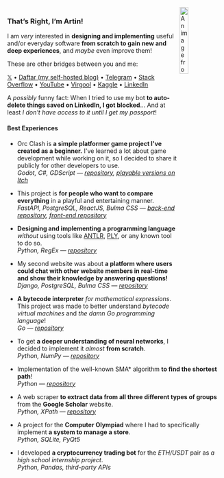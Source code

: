 <img src="https://github.com/user-attachments/assets/ef2cfe68-9cdd-4a17-82b9-b91c306163a6" alt="An image from Civitai: https://civitai.com/images/60936335" width="20%" align="right" />

### That’s Right, I’m Artin!

I am _very_ interested in **designing and implementing** useful and/or everyday software **from scratch to gain new and deep experiences**, and _maybe_ even improve them!

These are other bridges between you and me:

[𝕏](https://x.com/sheikhartin) • [Daftar (my self-hosted blog)](https://sheikhartin.pythonanywhere.com/) • [Telegram](https://telegram.me/sheikhartin) • [Stack Overflow](https://stackoverflow.com/users/13414133/artin-mohammadi) • [YouTube](https://youtube.com/@artin-mohammadi/) • [Virgool](https://virgool.io/@sheikhartin) • [Kaggle](https://www.kaggle.com/sheikhartin) • [LinkedIn](https://linkedin.com/in/artin-mohammadi/)

A _possibly_ funny fact: When I tried to use my bot **to auto-delete things saved on LinkedIn, I got blocked**... And at least _I don't have access to it until I get my passport_!

#### Best Experiences

- Orc Clash is **a simple platformer game project I've created as a beginner.** I've learned a lot about game development while working on it, so I decided to share it publicly for other developers to use.\
  _Godot, C#, GDScript — [repository](https://github.com/sheikhartin/orc-clash), [playable versions on Itch](https://sheikhartin.itch.io/orc-clash)_

- This project is **for people who want to compare everything** in a playful and entertaining manner.\
  _FastAPI, PostgreSQL, ReactJS, Bulma CSS — [back-end repository](https://github.com/sheikhartin/thinga), [front-end repository](https://github.com/sheikhartin/thinga-website)_

- **Designing and implementing a programming language** _without_ using tools like [ANTLR](https://github.com/antlr/antlr4), [PLY](https://github.com/dabeaz/ply), or any known tool to do so.\
  _Python, RegEx — [repository](https://github.com/sheikhartin/farr)_

- My second website was about **a platform where users could chat with other website members in real-time and show their knowledge by answering questions!**\
  _Django, PostgreSQL, Bulma CSS — [repository](https://github.com/sheikhartin/soalpich)_

- **A bytecode interpreter** _for mathematical expressions_. This project was made to better understand _bytecode virtual machines_ and _the damn Go programming language_!\
  _Go — [repository](https://github.com/sheikhartin/bytecode-based-calculator)_

- To get **a deeper understanding of neural networks**, I decided to implement it _almost_ **from scratch**.\
  _Python, NumPy — [repository](https://github.com/sheikhartin/notebooks-everywhere/blob/develop/Multilayer_Perceptron_From_Scratch.ipynb)_

- Implementation of the well-known SMA\* algorithm **to find the shortest path**!\
  _Python — [repository](https://github.com/sheikhartin/simplified-memory-bounded-a-star)_

- A web scraper **to extract data from all three different types of groups** from the **Google Scholar** website.\
  _Python, XPath — [repository](https://github.com/sheikhartin/google-scholar-scraper)_

- A project for the **Computer Olympiad** where I had to specifically implement **a system to manage a store**.\
  _Python, SQLite, PyQt5_

- I developed **a cryptocurrency trading bot** for the _ETH/USDT_ pair as _a high school internship project_.\
  _Python, Pandas, third-party APIs_

